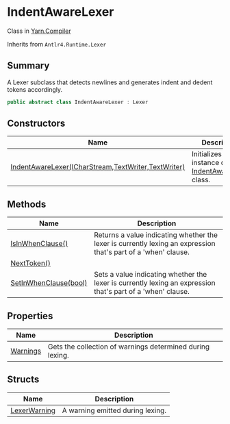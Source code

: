# IndentAwareLexer

Class in [Yarn.Compiler](yarn.compiler.md)

Inherits from `Antlr4.Runtime.Lexer`

## Summary

A Lexer subclass that detects newlines and generates indent and dedent tokens accordingly.

```csharp
public abstract class IndentAwareLexer : Lexer
```

## Constructors

| Name                                                                                           | Description                                                                                    |
| ---------------------------------------------------------------------------------------------- | ---------------------------------------------------------------------------------------------- |
| [IndentAwareLexer(ICharStream,TextWriter,TextWriter)](yarn.compiler.indentawarelexer..ctor.md) | Initializes a new instance of the [IndentAwareLexer](yarn.compiler.indentawarelexer.md) class. |

## Methods

| Name                                                                       | Description                                                                                                    |
| -------------------------------------------------------------------------- | -------------------------------------------------------------------------------------------------------------- |
| [IsInWhenClause()](yarn.compiler.indentawarelexer.isinwhenclause.md)       | Returns a value indicating whether the lexer is currently lexing an expression that's part of a 'when' clause. |
| [NextToken()](yarn.compiler.indentawarelexer.nexttoken.md)                 |                                                                                                                |
| [SetInWhenClause(bool)](yarn.compiler.indentawarelexer.setinwhenclause.md) | Sets a value indicating whether the lexer is currently lexing an expression that's part of a 'when' clause.    |

## Properties

| Name                                                   | Description                                               |
| ------------------------------------------------------ | --------------------------------------------------------- |
| [Warnings](yarn.compiler.indentawarelexer.warnings.md) | Gets the collection of warnings determined during lexing. |

## Structs

| Name                                                           | Description                      |
| -------------------------------------------------------------- | -------------------------------- |
| [LexerWarning](yarn.compiler.indentawarelexer.lexerwarning.md) | A warning emitted during lexing. |
